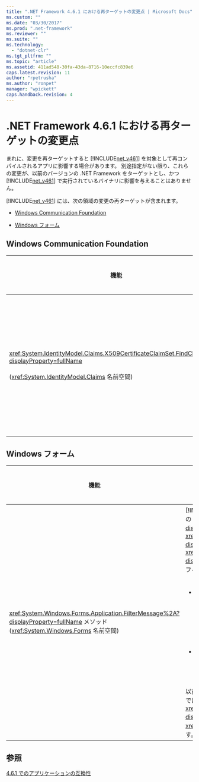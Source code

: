 ```yaml
---
title: ".NET Framework 4.6.1 における再ターゲットの変更点 | Microsoft Docs"
ms.custom: ""
ms.date: "03/30/2017"
ms.prod: ".net-framework"
ms.reviewer: ""
ms.suite: ""
ms.technology: 
  - "dotnet-clr"
ms.tgt_pltfrm: ""
ms.topic: "article"
ms.assetid: 411ad548-30fa-43da-8716-10eccfc839e6
caps.latest.revision: 11
author: "rpetrusha"
ms.author: "ronpet"
manager: "wpickett"
caps.handback.revision: 4
---
```

# .NET Framework 4.6.1 における再ターゲットの変更点
まれに、変更を再ターゲットすると [!INCLUDE[net_v461](../../../includes/net-v461-md.md)] を対象として再コンパイルされるアプリに影響する場合があります。 別途指定がない限り、これらの変更が、以前のバージョンの .NET Framework をターゲットとし、かつ [!INCLUDE[net_v461](../../../includes/net-v461-md.md)] で実行されているバイナリに影響を与えることはありません。  
  
 [!INCLUDE[net_v461](../../../includes/net-v461-md.md)] には、次の領域の変更の再ターゲットが含まれます。  
  
-   [Windows Communication Foundation](#WCF)  
  
-   [Windows フォーム](#WinForms)  
  
<a name="WCF"></a>   
## Windows Communication Foundation  
  
|機能|変更|影響|スコープ|  
|--------|--------|--------|----------|  
|<xref:System.IdentityModel.Claims.X509CertificateClaimSet.FindClaims%2A?displayProperty=fullName><br /><br /> \(<xref:System.IdentityModel.Claims> 名前空間\)|[!INCLUDE[net_v461](../../../includes/net-v461-md.md)] を対象とするアプリで、X509 クレーム セットが、SAN フィールドに複数の DNS エントリが含まれている証明書から初期化される場合、<xref:System.IdentityModel.Claims.X509CertificateClaimSet.FindClaims%2A> メソッドは `claimType` 引数をすべての DNS エントリと一致させようとします。<br /><br /> 以前のバージョンの .NET Framework を対象としたアプリでは、<xref:System.IdentityModel.Claims.X509CertificateClaimSet.FindClaims%2A> メソッドは `claimType` 引数と最後の DNS エントリのみを一致させようとします。|この変更は、[!INCLUDE[net_v461](../../../includes/net-v461-md.md)] を対象としたすべてのアプリに影響を与えます。 以前のバージョンの .NET Framework を対象とするアプリには影響しません。<br /><br /> ただし、[!INCLUDE[net_v461](../../../includes/net-v461-md.md)] を対象とするアプリではこの動作を無効にすることができます。 さらに、以前のバージョンの .NET Framework を対象とするアプリが [!INCLUDE[net_v461](../../../includes/net-v461-md.md)] で実行されている場合、この動作を選択することができます。 詳細については、「[軽減策: X509CertificiateClaimSet.FindClaims メソッド](../../../docs/framework/migration-guide/mitigation-x509certificateclaimset-findclaims-method.md)」を参照してください。|マイナー|  
  
<a name="WinForms"></a>   
## Windows フォーム  
  
|機能|変更|影響|スコープ|  
|--------|--------|--------|----------|  
|<xref:System.Windows.Forms.Application.FilterMessage%2A?displayProperty=fullName> メソッド \(<xref:System.Windows.Forms> 名前空間\)|[!INCLUDE[net_v461](../../../includes/net-v461-md.md)] を対象とする Windows フォーム アプリでは、カスタムの <xref:System.Windows.Forms.IMessageFilter.PreFilterMessage%2A?displayProperty=fullName> 実装は、<xref:System.Windows.Forms.IMessageFilter.PreFilterMessage%2A?displayProperty=fullName> 実装が次の場合に <xref:System.Windows.Forms.Application.FilterMessage%2A?displayProperty=fullName> メソッドが呼び出されると、メッセージを安全にフィルター処理することができます。<br /><br /> <ul><li>次の操作のいずれか、または両方を行う場合:<br /><br /> <ul><li><xref:System.Windows.Forms.Application.AddMessageFilter%2A> メソッドを呼び出してメッセージ フィルターを追加する。</li><li><xref:System.Windows.Forms.Application.RemoveMessageFilter%2A> メソッドを呼び出してメッセージ フィルターを削除する。 メソッドをオーバーライドします。</li></ul></li><li>**なおかつ**、<xref:System.Windows.Forms.Application.DoEvents%2A?displayProperty=fullName> メソッドを呼び出してメッセージをポンプする場合。</li></ul><br /> 以前のバージョンの .NET Framework を対象とする Windows フォーム アプリでは、このような実装で、<xref:System.Windows.Forms.Application.FilterMessage%2A?displayProperty=fullName> メソッドが呼び出されると <xref:System.IndexOutOfRangeException> 例外がスローされることがあります。|この変更は、[!INCLUDE[net_v461](../../../includes/net-v461-md.md)] を対象としたすべてのアプリに影響を与えます。 以前のバージョンの .NET Framework を対象とするアプリには影響しません。<br /><br /> ただし、[!INCLUDE[net_v461](../../../includes/net-v461-md.md)] を対象とするアプリではこの動作を無効にすることができます。 さらに、以前のバージョンの .NET Framework を対象とするアプリが [!INCLUDE[net_v461](../../../includes/net-v461-md.md)] で実行されている場合、この動作を選択することができます。 詳細については、「[軽減策: カスタムの IMessageFilter.PreFilterMessage 実装](../../../docs/framework/migration-guide/mitigation-custom-imessagefilter-prefiltermessage-implementations.md)」を参照してください。|エッジ|  
  
## 参照  
 [4.6.1 でのアプリケーションの互換性](../../../docs/framework/migration-guide/application-compatibility-in-the-net-framework-4-6-1.md)